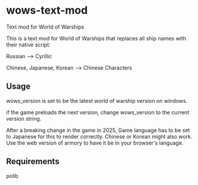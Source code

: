 # wows-text-mod
Text mod for World of Warships

This is a text mod for World of Warships that replaces all ship names with their native script:

Russian --> Cyrillic

Chinese, Japanese, Korean --> Chinese Characters


## Usage

wows_version is set to be the latest world of warship version on windows.

if the game preloads the next version, change wows_version to the current version string.

After a breaking change in the game in 2025, Game language has to be set to Japanese for this to render correctly. Chinese or Korean might also work. Use the web version of armory to have it be in your browser's language.

## Requirements
polib

